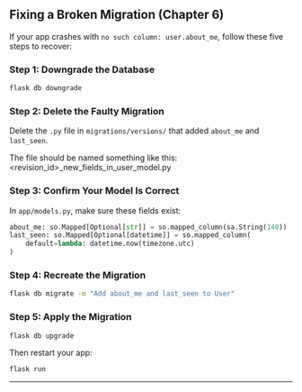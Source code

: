 

##  Fixing a Broken Migration (Chapter 6)

If your app crashes with `no such column: user.about_me`, follow these five steps to recover:

###  Step 1: Downgrade the Database
```bash
flask db downgrade
```

###  Step 2: Delete the Faulty Migration
Delete the `.py` file in `migrations/versions/` that added `about_me` and `last_seen`.

The file should be named something like this:
<revision_id>_new_fields_in_user_model.py

###  Step 3: Confirm Your Model Is Correct
In `app/models.py`, make sure these fields exist:

```python
about_me: so.Mapped[Optional[str]] = so.mapped_column(sa.String(140))
last_seen: so.Mapped[Optional[datetime]] = so.mapped_column(
    default=lambda: datetime.now(timezone.utc)
)
```

###  Step 4: Recreate the Migration
```bash
flask db migrate -m "Add about_me and last_seen to User"
```

###  Step 5: Apply the Migration
```bash
flask db upgrade
```

Then restart your app:
```bash
flask run
```

---


